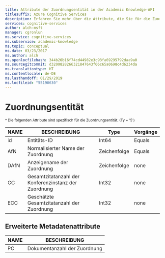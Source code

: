 ```yaml
---
title: Attribute der Zuordnungsentität in der Academic Knowledge-API
titlesuffix: Azure Cognitive Services
description: Erfahren Sie mehr über die Attribute, die Sie für die Zuordnungsentität in der Academic Knowledge-API verwenden können.
services: cognitive-services
author: alch-msft
manager: cgronlun
ms.service: cognitive-services
ms.subservice: academic-knowledge
ms.topic: conceptual
ms.date: 03/23/2017
ms.author: alch
ms.openlocfilehash: 344b26b16f74cd44982e3c93fa69295792daa9a0
ms.sourcegitcommit: d3200828266321847643f06c65a0698c4d6234da
ms.translationtype: HT
ms.contentlocale: de-DE
ms.lasthandoff: 01/29/2019
ms.locfileid: "55190630"
---
```

# <a name="affiliation-entity"></a>Zuordnungsentität

<sub> * Die folgenden Attribute sind spezifisch für die Zuordnungsentität. (Ty = '5') </sub>

NAME    |BESCHREIBUNG                            |Type       | Vorgänge
------- | ------------------------------------- | --------- | ----------------------------
id      |Entitäts-ID                              |Int64      |Equals
AfN     |Normalisierter Name der Zuordnung        |Zeichenfolge     |Equals
DAfN    |Anzeigename der Zuordnung       |Zeichenfolge     |none
CC      |Gesamtzitatanzahl der Konferenzinstanz der Zuordnung           |Int32      |none  
ECC     |Geschätzte Gesamtzitatanzahl der Zuordnung |Int32      |none

## <a name="extended-metadata-attributes"></a>Erweiterte Metadatenattribute ##

NAME    | BESCHREIBUNG               
--------|---------------------------    
PC      |Dokumentanzahl der Zuordnung
